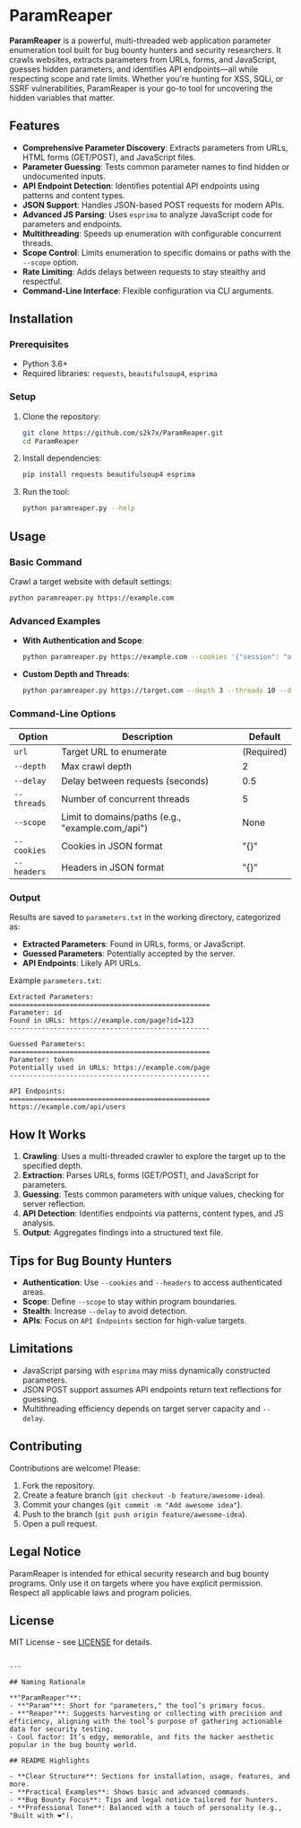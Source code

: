# ParamReaper

**ParamReaper** is a powerful, multi-threaded web application parameter enumeration tool built for bug bounty hunters and security researchers. It crawls websites, extracts parameters from URLs, forms, and JavaScript, guesses hidden parameters, and identifies API endpoints—all while respecting scope and rate limits. Whether you're hunting for XSS, SQLi, or SSRF vulnerabilities, ParamReaper is your go-to tool for uncovering the hidden variables that matter.

## Features

- **Comprehensive Parameter Discovery**: Extracts parameters from URLs, HTML forms (GET/POST), and JavaScript files.
- **Parameter Guessing**: Tests common parameter names to find hidden or undocumented inputs.
- **API Endpoint Detection**: Identifies potential API endpoints using patterns and content types.
- **JSON Support**: Handles JSON-based POST requests for modern APIs.
- **Advanced JS Parsing**: Uses `esprima` to analyze JavaScript code for parameters and endpoints.
- **Multithreading**: Speeds up enumeration with configurable concurrent threads.
- **Scope Control**: Limits enumeration to specific domains or paths with the `--scope` option.
- **Rate Limiting**: Adds delays between requests to stay stealthy and respectful.
- **Command-Line Interface**: Flexible configuration via CLI arguments.

## Installation

### Prerequisites
- Python 3.6+
- Required libraries: `requests`, `beautifulsoup4`, `esprima`

### Setup
1. Clone the repository:
   ```bash
   git clone https://github.com/s2k7x/ParamReaper.git
   cd ParamReaper
   ```
2. Install dependencies:
   ```bash
   pip install requests beautifulsoup4 esprima
   ```
3. Run the tool:
   ```bash
   python paramreaper.py --help
   ```

## Usage

### Basic Command
Crawl a target website with default settings:
```bash
python paramreaper.py https://example.com
```

### Advanced Examples
- **With Authentication and Scope**:
  ```bash
  python paramreaper.py https://example.com --cookies '{"session": "abc123"}' --headers '{"Authorization": "Bearer xyz"}' --scope "example.com,/api"
  ```
- **Custom Depth and Threads**:
  ```bash
  python paramreaper.py https://target.com --depth 3 --threads 10 --delay 1
  ```

### Command-Line Options
| Option       | Description                              | Default       |
|--------------|------------------------------------------|---------------|
| `url`        | Target URL to enumerate                 | (Required)    |
| `--depth`    | Max crawl depth                         | 2             |
| `--delay`    | Delay between requests (seconds)        | 0.5           |
| `--threads`  | Number of concurrent threads            | 5             |
| `--scope`    | Limit to domains/paths (e.g., "example.com,/api") | None |
| `--cookies`  | Cookies in JSON format                  | "{}"          |
| `--headers`  | Headers in JSON format                  | "{}"          |

### Output
Results are saved to `parameters.txt` in the working directory, categorized as:
- **Extracted Parameters**: Found in URLs, forms, or JavaScript.
- **Guessed Parameters**: Potentially accepted by the server.
- **API Endpoints**: Likely API URLs.

Example `parameters.txt`:
```
Extracted Parameters:
==================================================
Parameter: id
Found in URLs: https://example.com/page?id=123
--------------------------------------------------

Guessed Parameters:
==================================================
Parameter: token
Potentially used in URLs: https://example.com/page
--------------------------------------------------

API Endpoints:
==================================================
https://example.com/api/users
```

## How It Works

1. **Crawling**: Uses a multi-threaded crawler to explore the target up to the specified depth.
2. **Extraction**: Parses URLs, forms (GET/POST), and JavaScript for parameters.
3. **Guessing**: Tests common parameters with unique values, checking for server reflection.
4. **API Detection**: Identifies endpoints via patterns, content types, and JS analysis.
5. **Output**: Aggregates findings into a structured text file.

## Tips for Bug Bounty Hunters

- **Authentication**: Use `--cookies` and `--headers` to access authenticated areas.
- **Scope**: Define `--scope` to stay within program boundaries.
- **Stealth**: Increase `--delay` to avoid detection.
- **APIs**: Focus on `API Endpoints` section for high-value targets.

## Limitations

- JavaScript parsing with `esprima` may miss dynamically constructed parameters.
- JSON POST support assumes API endpoints return text reflections for guessing.
- Multithreading efficiency depends on target server capacity and `--delay`.

## Contributing

Contributions are welcome! Please:
1. Fork the repository.
2. Create a feature branch (`git checkout -b feature/awesome-idea`).
3. Commit your changes (`git commit -m "Add awesome idea"`).
4. Push to the branch (`git push origin feature/awesome-idea`).
5. Open a pull request.

## Legal Notice

ParamReaper is intended for ethical security research and bug bounty programs. Only use it on targets where you have explicit permission. Respect all applicable laws and program policies.

## License

MIT License - see [LICENSE](LICENSE) for details.
```

---

## Naming Rationale

**"ParamReaper"**:
- **"Param"**: Short for "parameters," the tool’s primary focus.
- **"Reaper"**: Suggests harvesting or collecting with precision and efficiency, aligning with the tool’s purpose of gathering actionable data for security testing.
- Cool factor: It’s edgy, memorable, and fits the hacker aesthetic popular in the bug bounty world.

## README Highlights

- **Clear Structure**: Sections for installation, usage, features, and more.
- **Practical Examples**: Shows basic and advanced commands.
- **Bug Bounty Focus**: Tips and legal notice tailored for hunters.
- **Professional Tone**: Balanced with a touch of personality (e.g., "Built with ❤️").
